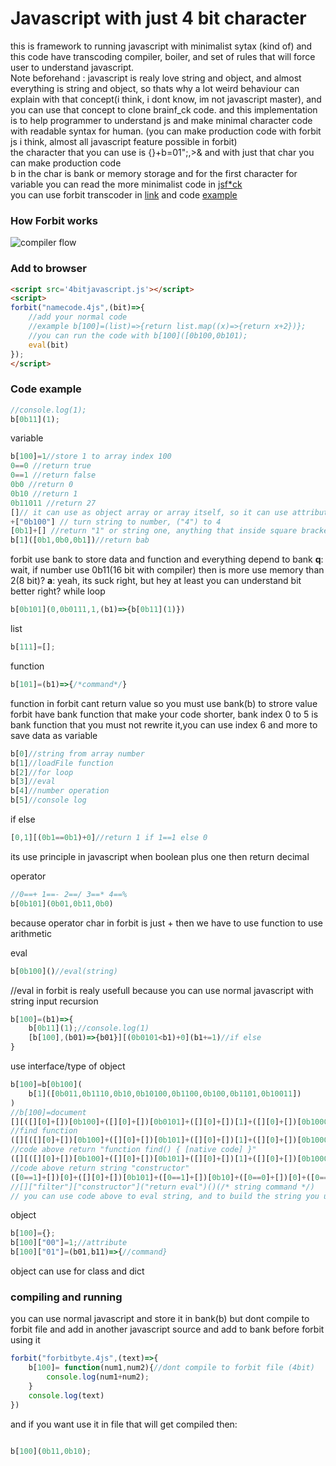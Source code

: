 # Javascript with just 4 bit character
this is framework to running javascript with minimalist sytax (kind of) and this code have transcoding compiler, boiler, and set of rules that will force user to understand javascript.<br/>
Note beforehand : javascript is realy love string and object, and almost everything is string and object, so thats why a lot weird behaviour can explain with that concept(i think, i dont know, im not javascript master), and you can use that concept to clone brainf_ck code. and this implementation is to help programmer to understand js and make minimal character code with readable syntax for human. (you can make production code with forbit js i think, almost all javascript feature possible in forbit)<br/>
the character that you can use is [](){}+b=01";,>& and with just that char you can make production code<br/>
b in the char is bank or memory storage and for the first character for variable
you can read the more minimalist code in [jsf*ck](https://github.com/aemkei/jsfuck)<br/>
you can use forbit transcoder in [link](https://oreki9.github.io/ForbitJS/index.html) and code [example](https://oreki9.github.io/ForbitJS/loadTest.html)
### How Forbit works
![compiler flow](https://oreki9.github.io/ForbitJS/forbitiflow.png)
### Add to browser
```html
<script src='4bitjavascript.js'></script>
<script>
forbit("namecode.4js",(bit)=>{
	//add your normal code
	//example b[100]=(list)=>{return list.map((x)=>{return x+2})};
	//you can run the code with b[100]([0b100,0b101);
	eval(bit)
});
</script>
```
### Code example
```javascript
//console.log(1);
b[0b11](1);
```
variable
```javascript
b[100]=1//store 1 to array index 100
0==0 //return true
0==1 //return false
0b0 //return 0
0b10 //return 1
0b11011 //return 27
[]// it can use as object array or array itself, so it can use attribute in object array ([]["attribute"])
+["0b100"] // turn string to number, ("4") to 4
[0b1]+[] //return "1" or string one, anything that inside square brackets will beacame string
b[1]([0b1,0b0,0b1])//return bab
```
forbit use bank to store data and function and everything depend to bank
**q**: wait, if number use 0b11(16 bit with compiler) then is more use memory than 2(8 bit)?
**a**: yeah, its suck right, but hey at least you can understand bit better right?
while loop
```javascript
b[0b101](0,0b0111,1,(b1)=>{b[0b11](1)})
```
list
```javascript
b[111]=[];
```
function
```javascript
b[101]=(b1)=>{/*command*/}
```
function in forbit cant return value so you must use bank(b) to strore value
forbit have bank function that make your code shorter, bank index 0 to 5 is bank function that you must not rewrite it,you can use index 6 and more to save data as variable
```javascript
b[0]//string from array number
b[1]//loadFile function
b[2]//for loop
b[3]//eval
b[4]//number operation
b[5]//console log
```
if else
```javascript
[0,1][(0b1==0b1)+0]//return 1 if 1==1 else 0
```
its use principle in javascript when boolean plus one then return decimal

operator
```javascript
//0==+ 1==- 2==/ 3==* 4==%
b[0b101](0b01,0b11,0b0)
```
because operator char in forbit is just + then we have to use function to use arithmetic

eval
```javascript
b[0b100]()//eval(string)
```
//eval in forbit is realy usefull because you can use normal javascript with string input
recursion
```javascript
b[100]=(b1)=>{
	b[0b11](1);//console.log(1)
	[b[100],(b01)=>{b01}][(0b0101<b1)+0](b1+=1)//if else
}
```
use interface/type of object
```javascript
b[100]=b[0b100](
	b[1]([0b011,0b1110,0b10,0b10100,0b1100,0b100,0b1101,0b10011])
)
//b[100]=document
[][([][0]+[])[0b100]+([][0]+[])[0b0101]+([][0]+[])[1]+([][0]+[])[0b1000]]
//find function
([][([][0]+[])[0b100]+([][0]+[])[0b101]+([][0]+[])[1]+([][0]+[])[0b1000]]+[])
//code above return "function find() { [native code] }"
([][([][0]+[])[0b100]+([][0]+[])[0b101]+([][0]+[])[1]+([][0]+[])[0b1000]]+[])[0b011]+([][([][0]+[])[0b100]+([][0]+[])[0b101]+([][0]+[])[1]+([][0]+[])[0b1000]]+[])[0b011011]+([][0]+[])[1]+((1==0)+[])[0b011]+((1==1)+[])[0]+((1==1)+[])[1]+([][0]+[])[0]+([][([][0]+[])[0b100]+([][0]+[])[0b101]+([][0]+[])[1]+([][0]+[])[0b1000]]+[])[0b011]+([1==1]+[])[0]+([][([][0]+[])[0b100]+([][0]+[])[0b101]+([][0]+[])[1]+([][0]+[])[0b1000]]+[])[0b011011]+((1==1)+[])[1]
//code above return string "constructor"
([0==1]+[])[0]+([][0]+[])[0b101]+([0==1]+[])[0b10]+([0==0]+[])[0]+([0==0]+[])[0b011]+([0==0]+[])[1]//get string filter
//[]["filter"]["constructor"]("return eval")()(/* string command */)
// you can use code above to eval string, and to build the string you use bank function
```
object
```javascript
b[100]={};
b[100]["00"]=1;//attribute
b[100]["01"]=(b01,b11)=>{//command}
```
object can use for class and dict
### compiling and running
you can use normal javascript and store it in bank(b) but dont compile to forbit file and add in another javascript source and add to bank before forbit using it
```javascript
forbit("forbitbyte.4js",(text)=>{
	b[100]= function(num1,num2){//dont compile to forbit file (4bit)
		console.log(num1+num2);
	}
	console.log(text)
})
```
and if you want use it in file that will get compiled then:
```javascript

b[100](0b11,0b10);
```